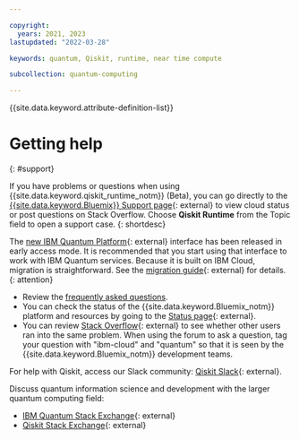 ```yaml
---

copyright:
  years: 2021, 2023
lastupdated: "2022-03-28"

keywords: quantum, Qiskit, runtime, near time compute

subcollection: quantum-computing

---
```


{{site.data.keyword.attribute-definition-list}}


# Getting help
{: #support}

If you have problems or questions when using {{site.data.keyword.qiskit_runtime_notm}} (Beta), you can go directly to the [{{site.data.keyword.Bluemix}} Support page](https://www.ibm.com/cloud/support){: external} to view cloud status or post questions on Stack Overflow. Choose **Qiskit Runtime** from the Topic field to open a support case.
{: shortdesc}

The [new IBM Quantum Platform](https://quantum.cloud.ibm.com/){: external} interface has been released in early access mode.  It is recommended that you start using that interface to work with IBM Quantum services. Because it is built on IBM Cloud, migration is straightforward.  See the [migration guide](https://quantum.cloud.ibm.com/docs/migration-guides/classic-iqp-to-cloud-iqp){: external} for details.
{: attention}

* Review the [frequently asked questions](/docs/quantum-computing?topic=quantum-computing-qiskit-runtime-faqs).
* You can check the status of the {{site.data.keyword.Bluemix_notm}} platform and resources by going to the [Status page](https://cloud.ibm.com/status){: external}.
* You can review [Stack Overflow](https://stackoverflow.com/questions/tagged/ibm-cloud){: external} to see whether other users ran into the same problem. When using the forum to ask a question, tag your question with "ibm-cloud" and "quantum" so that it is seen by the {{site.data.keyword.Bluemix_notm}} development teams.

For help with Qiskit, access our Slack community: [Qiskit Slack](https://qisk.it/join-slack){: external}.

Discuss quantum information science and development with the larger quantum computing field:

- [IBM Quantum Stack Exchange](https://quantumcomputing.stackexchange.com/questions/tagged/ibm-q-experience){: external}
- [Qiskit Stack Exchange](https://quantumcomputing.stackexchange.com/questions/tagged/qiskit){: external}
